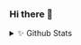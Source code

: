 ### Hi there 👋

<!--
**masadamsahid/masadamsahid** is a ✨ _special_ ✨ repository because its `README.md` (this file) appears on your GitHub profile.

Here are some ideas to get you started:

- 🔭 I’m currently working on ...
- 🌱 I’m currently learning ...
- 👯 I’m looking to collaborate on ...
- 🤔 I’m looking for help with ...
- 💬 Ask me about ...
- 📫 How to reach me: ...
- 😄 Pronouns: ...
- ⚡ Fun fact: ...
-->
<details>
  <summary>✨ Github Stats</summary>
    
  <img src="https://github-readme-stats-masadamsahid.vercel.app/api?username=masadamsahid&show_icons=true&theme=radical"/>
  
</details>
